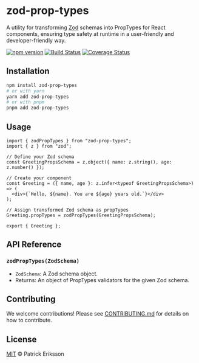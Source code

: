 # zod-prop-types

A utility for transforming [Zod](https://github.com/colinhacks/zod) schemas into PropTypes for React components, ensuring type safety at runtime in a user-friendly and developer-friendly way.

[![npm version](https://badge.fury.io/js/zod-prop-types.svg)](https://badge.fury.io/js/zod-prop-types)
[![Build Status](https://travis-ci.com/paleite/zod-prop-types.svg?branch=master)](https://travis-ci.com/paleite/zod-prop-types)
[![Coverage Status](https://coveralls.io/repos/github/paleite/zod-prop-types/badge.svg?branch=master)](https://coveralls.io/github/paleite/zod-prop-types?branch=master)

## Installation

```bash
npm install zod-prop-types
# or with yarn
yarn add zod-prop-types
# or with pnpm
pnpm add zod-prop-types
```

## Usage

```tsx
import { zodPropTypes } from "zod-prop-types";
import { z } from "zod";

// Define your Zod schema
const GreetingPropsSchema = z.object({ name: z.string(), age: z.number() });

// Create your component
const Greeting = ({ name, age }: z.infer<typeof GreetingPropsSchema>) => (
  <div>{`Hello, ${name}. You are ${age} years old.`}</div>
);

// Assign transformed Zod schema as propTypes
Greeting.propTypes = zodPropTypes(GreetingPropsSchema);

export { Greeting };
```

## API Reference

### `zodPropTypes(ZodSchema)`

- `ZodSchema`: A Zod schema object.
- Returns: An object of PropTypes validators for the given Zod schema.

## Contributing

We welcome contributions! Please see [CONTRIBUTING.md](CONTRIBUTING.md) for details on how to contribute.

## License

[MIT](LICENSE) © Patrick Eriksson
